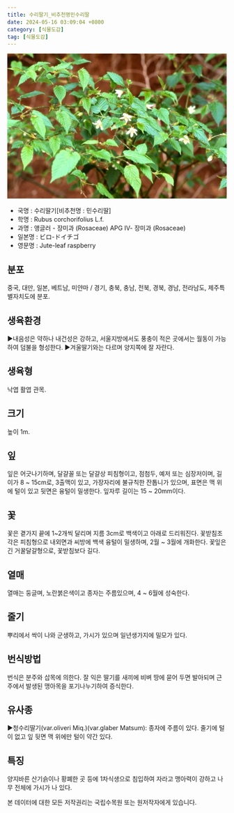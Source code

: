 ```yaml
---
title: 수리딸기_비추천명민수리딸
date: 2024-05-16 03:09:04 +0800
category: [식물도감]
tag: [식물도감]
---
```




![수리딸기[비추천명 : 민수리딸]](/assets/img/fileUpload/plants/basic/Rosaceae/Rubus/10644/1_th2.JPG)
- 국명 : 수리딸기[비추천명 : 민수리딸]
- 학명 : Rubus corchorifolius L.f.
- 과명 : 앵글러 - 장미과 (Rosaceae) APG Ⅳ- 장미과 (Rosaceae)
- 일본명 : ビロ-ドイチゴ
- 영문명 : Jute-leaf raspberry


## 분포
중국, 대만, 일본, 베트남, 미얀마 / 경기, 충북, 충남, 전북, 경북, 경남, 전라남도, 제주특별자치도에 분포.
## 생육환경
▶내음성은 약하나 내건성은 강하고, 서울지방에서도 풍충이 적은 곳에서는 월동이 가능하여 덤불을 형성한다.
▶겨울딸기와는 다르며 양지쪽에 잘 자란다.
## 생육형
낙엽 활엽 관목.
## 크기
높이 1m.
## 잎
잎은 어긋나기하며, 달걀꼴 또는 달걀상 피침형이고, 점첨두, 예저 또는 심장저이며, 길이가 8 ~ 15cm로, 3출맥이 있고, 가장자리에 불규칙한 잔톱니가 있으며, 표면은 맥 위에 털이 있고 뒷면은 융털이 밀생한다.  잎자루 길이는 15 ~ 20mm이다.
## 꽃
꽃은 곁가지 끝에 1~2개씩 달리며 지름 3cm로 백색이고 아래로 드리워진다. 꽃받침조각은 피침형으로 내외면과 씨방에 백색 융털이 밀생하며,  2월 ~ 3월에 개화한다.  꽃잎은 긴 거꿀달걀형으로, 꽃받침보다 길다.
## 열매
열매는 둥글며, 노란붉은색이고 종자는 주름있으며, 4 ~ 6월에 성숙한다.
## 줄기
뿌리에서 싹이 나와 군생하고, 가시가 있으며 일년생가지에 밀모가 있다.
## 번식방법
번식은 분주와 삽목에 의한다. 잘 익은 딸기를 새끼에 비벼 땅에 묻어 두면 발아되며 근주에서 발생된 맹아목을 포기나누기하여 증식한다.
## 유사종
▶청수리딸기(var.oliveri Miq.)(var.glaber Matsum): 종자에 주름이 있다. 줄기에 털이 없고 잎 뒷면 맥 위에만 털이 약간 있다.
## 특징
양지바른 산기슭이나 황폐한 곳 등에 1차식생으로 침입하여 자라고 맹아력이 강하고 나무 전체에 가시가 나 있다.






본 데이터에 대한 모든 저작권리는 국립수목원 또는 원저작자에게 있습니다.
